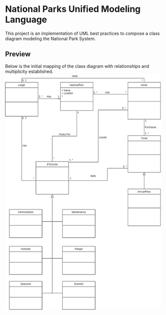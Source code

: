 # National Parks Unified Modeling Language

This project is an implementation of UML best practices to compose a class diagram modeling the National Park System.

## Preview

Below is the initial mapping of the class diagram with relationships and multiplicity established.
![Preview](./Diagrams/National_Parks_UML.png)